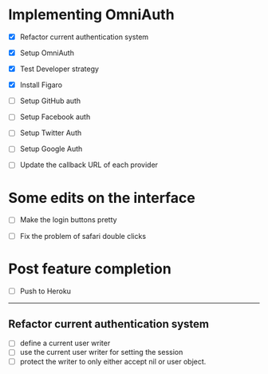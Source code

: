 
# Implementing OmniAuth

- [x] Refactor current authentication system
- [x] Setup OmniAuth
- [x] Test Developer strategy
- [x] Install Figaro
- [ ] Setup GitHub auth
- [ ] Setup Facebook auth
- [ ] Setup Twitter Auth
- [ ] Setup Google Auth
- [ ] Update the callback URL of each provider


# Some edits on the interface
- [ ] Make the login buttons pretty
- [ ] Fix the problem of safari double clicks


# Post feature completion
- [ ] Push to Heroku

--- 

## Refactor current authentication system

- [ ] define a current user writer
- [ ] use the current user writer for setting the session
- [ ] protect the writer to only either accept nil or user object.
